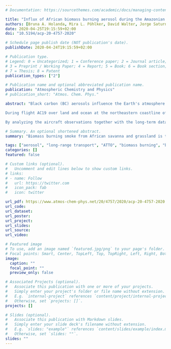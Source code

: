 ```yaml
---
# Documentation: https://sourcethemes.com/academic/docs/managing-content/

title: "Influx of African biomass burning aerosol during the Amazonian dry season through layered transatlantic transport of black carbon-rich smoke"
authors: [Bruna A. Holanda, Mira L. Pöhlker, David Walter, Jorge Saturno, Matthias Sörgel, Jeannine Ditas, Florian Ditas, Christiane Schulz, Marco Aurélio Franco, Qiaoqiao Wang, Tobias Donth, Paulo Artaxo, Henrique M. J. Barbosa, Stephan Borrmann, Ramon Braga, Joel Brito, Yafang Cheng, Maximilian Dollner, Johannes W. Kaiser, Thomas Klimach, Christoph Knote, Ovid O. Krüger, Daniel Fütterer, Jošt V. Lavrič, Nan Ma, Luiz A. T. Machado, Jing Ming, Fernando G. Morais, Hauke Paulsen, Daniel Sauer, Hans Schlager, Johannes Schneider, Hang Su, Bernadett Weinzierl, Adrian Walser, Manfred Wendisch, Helmut Ziereis, Martin Zöger, Ulrich Pöschl, Meinrat O. Andreae, Christopher Pöhlker]
date: 2020-04-25T19:15:59+02:00
doi: "10.5194/acp-20-4757-2020"

# Schedule page publish date (NOT publication's date).
publishDate: 2020-04-24T19:15:59+02:00

# Publication type.
# Legend: 0 = Uncategorized; 1 = Conference paper; 2 = Journal article;
# 3 = Preprint / Working Paper; 4 = Report; 5 = Book; 6 = Book section;
# 7 = Thesis; 8 = Patent
publication_types: ["2"]

# Publication name and optional abbreviated publication name.
publication: "Atmospheric Chemistry and Physics"
# publication_short: "Atmos. Chem. Phys."

abstract: "Black carbon (BC) aerosols influence the Earth's atmosphere and climate, but their microphysical properties, spatiotemporal distribution, and long-range transport are not well constrained. This study presents airborne observations of the transatlantic transport of BC-rich African biomass burning (BB) smoke into the Amazon Basin using a Single Particle Soot Photometer (SP2) as well as several complementary techniques. We base our results on observations of aerosols and trace gases off the Brazilian coast onboard the HALO (High Altitude and LOng range) research aircraft during the ACRIDICON-CHUVA campaign in September 2014.

During flight AC19 over land and ocean at the northeastern coastline of the Amazon Basin, we observed a BC-rich layer at ∼3.5 km altitude with a vertical extension of ∼0.3 km. Backward trajectories suggest that fires in African grasslands, savannas, and shrublands were the main source of this pollution layer and that the observed BB smoke had undergone more than 10 d of atmospheric transport and aging over the South Atlantic before reaching the Amazon Basin. The aged smoke is characterized by a dominant accumulation mode, centered at about 130 nm, with a particle concentration of Nacc=850±330 cm−3. The rBC particles account for ∼15 % of the submicrometer aerosol mass and ∼40 % of the total aerosol number concentration. This corresponds to a mass concentration range from 0.5 to 2 µg m−3 (1st to 99th percentiles) and a number concentration range from 90 to 530 cm−3. Along with rBC, high cCO (150±30 ppb) and cO3 (56±9 ppb) mixing ratios support the biomass burning origin and pronounced photochemical aging of this layer. Upon reaching the Amazon Basin, it started to broaden and to subside, due to convective mixing and entrainment of the BB aerosol into the boundary layer. Satellite observations show that the transatlantic transport of pollution layers is a frequently occurring process, seasonally peaking in August/September.

By analyzing the aircraft observations together with the long-term data from the Amazon Tall Tower Observatory (ATTO), we found that the transatlantic transport of African BB smoke layers has a strong impact on the northern and central Amazonian aerosol population during the BB-influenced season (July to December). In fact, the early BB season (July to September) in this part of the Amazon appears to be dominated by African smoke, whereas the later BB season (October to December) appears to be dominated by South American fires. This dichotomy is reflected in pronounced changes in aerosol optical properties such as the single scattering albedo (increasing from 0.85 in August to 0.90 in November) and the BC-to-CO enhancement ratio (decreasing from 11 to 6 ng m−3 ppb−1). Our results suggest that, despite the high fraction of BC particles, the African BB aerosol acts as efficient cloud condensation nuclei (CCN), with potentially important implications for aerosol–cloud interactions and the hydrological cycle in the Amazon."

# Summary. An optional shortened abstract.
summary: "Biomass burning smoke from African savanna and grassland is transported across the South Atlantic Ocean in defined layers within the free troposphere. The combination of in situ aircraft and ground-based measurements aided by satellite observations showed that these layers are transported into the Amazon Basin during the early dry season. The influx of aged smoke, enriched in black carbon and cloud condensation nuclei, has important implications for the Amazonian aerosol and cloud cycling."

tags: ["aerosol", "long-range transport", "ATTO", "biomass burning", "black carbon", "Amazon"]
categories: []
featured: false

# Custom links (optional).
#   Uncomment and edit lines below to show custom links.
# links:
# - name: Follow
#   url: https://twitter.com
#   icon_pack: fab
#   icon: twitter

url_pdf: https://www.atmos-chem-phys.net/20/4757/2020/acp-20-4757-2020.pdf
url_code:
url_dataset:
url_poster:
url_project:
url_slides:
url_source:
url_video:

# Featured image
# To use, add an image named `featured.jpg/png` to your page's folder.
# Focal points: Smart, Center, TopLeft, Top, TopRight, Left, Right, BottomLeft, Bottom, BottomRight.
image:
  caption: ""
  focal_point: ""
  preview_only: false

# Associated Projects (optional).
#   Associate this publication with one or more of your projects.
#   Simply enter your project's folder or file name without extension.
#   E.g. `internal-project` references `content/project/internal-project/index.md`.
#   Otherwise, set `projects: []`.
projects: []

# Slides (optional).
#   Associate this publication with Markdown slides.
#   Simply enter your slide deck's filename without extension.
#   E.g. `slides: "example"` references `content/slides/example/index.md`.
#   Otherwise, set `slides: ""`.
slides: ""
---
```

